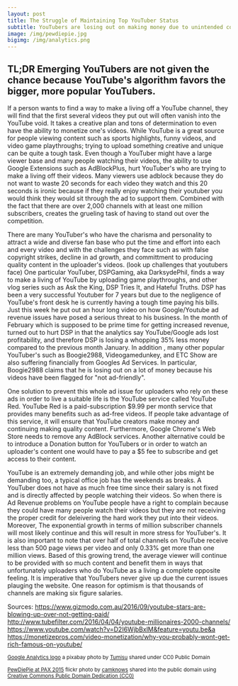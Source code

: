 ```yaml
---
layout: post
title: The Struggle of Maintaining Top YouTuber Status
subtitle: YouTubers are losing out on making money due to unintended consequences of YouTube
image: /img/pewdiepie.jpg
bigimg: /img/analytics.png
---
```

## TL;DR Emerging YouTubers are not given the chance because YouTube's algorithm favors the bigger, more popular YouTubers.

If a person wants to find a way to make a living off a YouTube channel, they will find that the first several videos they put out will often vanish into the YouTube void. It takes a creative plan and tons of determination to even have the ability to monetize one's videos. While YouTube is a great source for people viewing content such as sports highlights, funny videos, and video game playthroughs; trying to upload something creative and unique can be quite a tough task. Even though a YouTuber might have a large viewer base and many people watching their videos, the ability to use Google Extensions such as AdBlockPlus, hurt YouTuber's who are trying to make a living off their videos. Many viewers use adblock because they do not want to waste 20 seconds for each video they watch and this 20 seconds is ironic because if they really enjoy watching their youtuber you would think they would sit through the ad to support them. Combined with the fact that there are over 2,000 channels with at least one million subscribers, creates the grueling task of having to stand out over the competition.

There are many YouTuber's who have the charisma and personality to attract a wide and diverse fan base who put the time and effort into each and every video and with the challenges they face such as with false copyright strikes, decline in ad growth, and committment to producing quality content in the uploader's videos. (look up challenges that youtubers face) One particular YouTuber, DSPGaming, aka DarksydePhil, finds a way to make a living of YouTube by uploading game playthroughs, and other vlog series such as Ask the King, DSP Tries It, and Hateful Truths. DSP has been a very successful Youtuber for 7 years but due to the negligence of YouTube's front desk he is currently having a tough time paying his bills. Just this week he put out an hour long video on how Google/Youtube ad revenue issues have posed a serious threat to his business. In the month of February which is supposed to be prime time for getting increased revenue, turned out to hurt DSP in that the analytics say YouTube/Google ads lost profitability, and therefore DSP is losing a whopping 35% less money compared to the previous month January. In addition , many other popular YouTuber's such as Boogie2988, Videogamedunkey, and ETC Show are also suffering financially from Googles Ad Services. In particular, Boogie2988 claims that he is losing out on a lot of money because his videos have been flagged for "not ad-friendly".

One solution to prevent this whole ad issue for uploaders who rely on these ads in order to live a suitable life is the YouTube service called YouTube Red. YouTube Red is a paid-subscription $9.99 per month service that provides many benefits such as ad-free videos. If people take advantage of this service, it will ensure that YouTube creators make money and continuing making quality content. Furthermore, Google Chrome's Web Store needs to remove any AdBlock services. Another alternative could be to introduce a Donation button for YouTubers or in order to watch an uploader's content one would have to pay a $5 fee to subscribe and get access to their content.

YouTube is an extremely demanding job, and while other jobs might be demanding too, a typical office job has the weekends as breaks. A YouTuber does not have as much free time since their salary is not fixed and is directly affected by people watching their videos. So when there is Ad Revenue problems on YouTube people have a right to complain because they could have many people watch their videos but they are not receiving the proper credit for deleivering the hard work they put into their videos. Moreover, The exponential growth in terms of million subscriber channels will most likely continue and this will result in more stress for YouTuber's. It is also important to note that over half of total channels on YouTube receive less than 500 page views per video and only 0.33% get more than one million views. Based of this growing trend, the average viewer will continue to be provided with so much content and benefit them in ways that unfortunately uploaders who do YouTube as a living a complete opposite feeling. It is imperative that YouTubers never give up due the current issues plauging the website. One reason for optimism is that thousands of channels are making six figure salaries. 



Sources: https://www.gizmodo.com.au/2016/09/youtube-stars-are-blowing-up-over-not-getting-paid/
http://www.tubefilter.com/2016/04/04/youtube-millionaires-2000-channels/
https://www.youtube.com/watch?v=D2I6WjbBxlM&feature=youtu.be&a
https://monetizepros.com/video-monetization/why-you-probably-wont-get-rich-famous-on-youtube/

<small> <a title="Google Analytics logo" href="https://pixabay.com/p-1925495/?no_redirect">Google Analytics logo</a> a pixabay photo by <a href="https://pixabay.com/en/users/Tumisu-148124/">Tumisu</a> shared under CC0 Public Domain </small>

<small> <a title="PewDiePie at PAX 2015" href="https://flickr.com/photos/camknows/20445592444">PewDiePie at PAX 2015</a> flickr photo by <a href="https://flickr.com/people/camknows">camknows</a> shared into the public domain using <a href="https://creativecommons.org/publicdomain/zero/1.0/">Creative Commons Public Domain Dedication (CC0)</a> </small>
